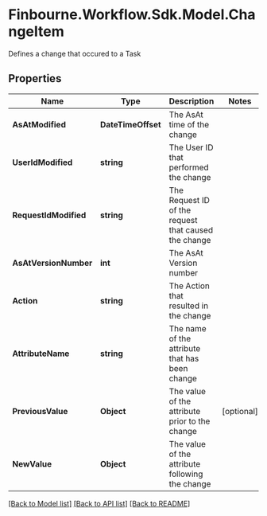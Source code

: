 # Finbourne.Workflow.Sdk.Model.ChangeItem
Defines a change that occured to a Task

## Properties

Name | Type | Description | Notes
------------ | ------------- | ------------- | -------------
**AsAtModified** | **DateTimeOffset** | The AsAt time of the change | 
**UserIdModified** | **string** | The User ID that performed the change | 
**RequestIdModified** | **string** | The Request ID of the request that caused the change | 
**AsAtVersionNumber** | **int** | The AsAt Version number | 
**Action** | **string** | The Action that resulted in the change | 
**AttributeName** | **string** | The name of the attribute that has been change | 
**PreviousValue** | **Object** | The value of the attribute prior to the change | [optional] 
**NewValue** | **Object** | The value of the attribute following the change | 

[[Back to Model list]](../README.md#documentation-for-models) [[Back to API list]](../README.md#documentation-for-api-endpoints) [[Back to README]](../README.md)

